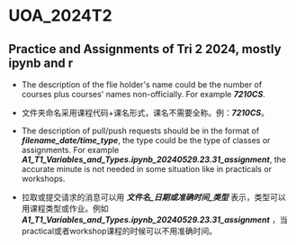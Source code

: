 # UOA_2024T2
## Practice and Assignments of Tri 2 2024, mostly ipynb and r ##

* The description of the flie holder's name could be the number of courses plus courses' names non-officially. For example ***7210CS***.  
* 文件夹命名采用课程代码+课名形式，课名不需要全称。例：***7210CS***。

* The description of pull/push requests should be in the format of   ***filename_date/time_type***, the type could be the type of classes or assignments. For example ***A1_T1_Variables_and_Types.ipynb_20240529.23.31_assignment***, the accurate minute is not needed in some situation like in practicals or workshops.  
* 拉取或提交请求的消息可以用 ***文件名_日期或准确时间_类型*** 表示，类型可以用课程类型或作业。例如 ***A1_T1_Variables_and_Types.ipynb_20240529.23.31_assignment*** ，当practical或者workshop课程的时候可以不用准确时间。